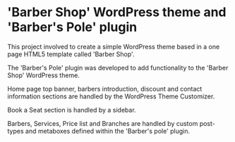 # 'Barber Shop' WordPress theme and 'Barber's Pole' plugin

This project involved to create a simple WordPress theme based in a one page HTML5 template called 'Barber Shop'.

The 'Barber's Pole' plugin was developed to add functionality to the 'Barber Shop' WordPress theme.

Home page top banner, barbers introduction, discount and contact information sections are handled by the WordPress Theme Customizer.

Book a Seat section is handled by a sidebar.

Barbers, Services, Price list and Branches are handled by custom post-types and metaboxes defined within the 'Barber's pole' plugin.
